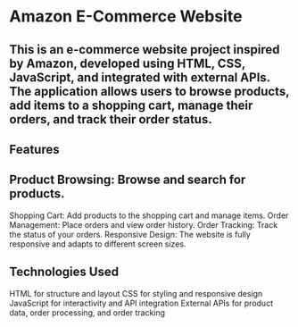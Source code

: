 

# Amazon E-Commerce Website
 
 ## This is an e-commerce website project inspired by Amazon, developed using HTML, CSS, JavaScript, and integrated with external APIs. The application allows users to browse products, add items to a shopping cart, manage their orders, and track their order status.
 
## Features 

## Product Browsing: Browse and search for products.
Shopping Cart: Add products to the shopping cart and manage items.
Order Management: Place orders and view order history.
Order Tracking: Track the status of your orders.
Responsive Design: The website is fully responsive and adapts to different screen sizes.


## Technologies Used

HTML for structure and layout
CSS for styling and responsive design
JavaScript for interactivity and API integration
External APIs for product data, order processing, and order tracking



